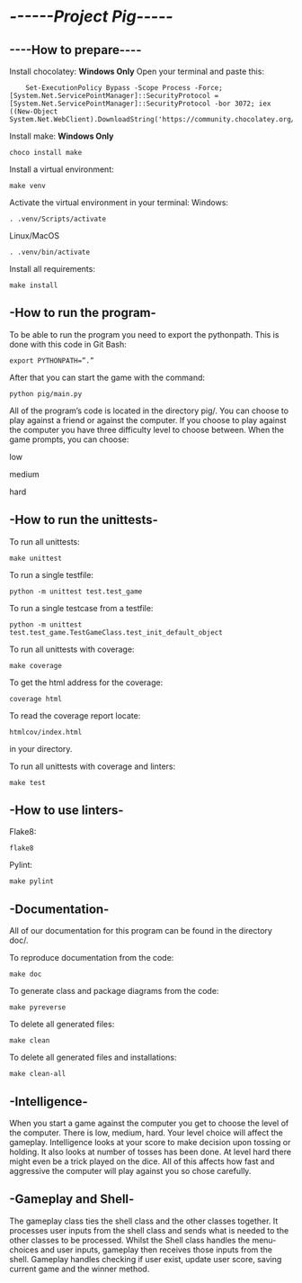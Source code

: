 *------Project Pig-----*
========================


**----How to prepare----**
--------------------------
Install chocolatey:  **Windows Only**
    Open your terminal and paste this:  
    
        Set-ExecutionPolicy Bypass -Scope Process -Force; [System.Net.ServicePointManager]::SecurityProtocol = [System.Net.ServicePointManager]::SecurityProtocol -bor 3072; iex ((New-Object System.Net.WebClient).DownloadString('https://community.chocolatey.org/install.ps1'))

Install make:       **Windows Only**

    choco install make

Install a virtual environment:

    make venv

Activate the virtual environment in your terminal:
Windows:
        
    . .venv/Scripts/activate
Linux/MacOS

    . .venv/bin/activate

Install all requirements:

    make install


**-How to run the program-**
----------------------------
To be able to run the program you need to export the pythonpath.
This is done with this code in Git Bash:

    export PYTHONPATH=”.”
After that you can start the game with the command:

    python pig/main.py

All of the program’s code is located in the directory pig/.
You can choose to play against a friend or against the computer. If you choose to play against the computer you have three difficulty level to choose between. When the game prompts, you can choose:

low

medium

hard


**-How to run the unittests-**
------------------------------
To run all unittests:

    make unittest

To run a single testfile:

    python -m unittest test.test_game

To run a single testcase from a testfile:

    python -m unittest test.test_game.TestGameClass.test_init_default_object

To run all unittests with coverage:

    make coverage

To get the html address for the coverage:

    coverage html
To read the coverage report locate:

    htmlcov/index.html
in your directory.

To run all unittests with coverage and linters:

    make test


**-How to use linters-**
------------------------
Flake8:

    flake8

Pylint:

    make pylint


**-Documentation-**
-------------------
All of our documentation for this program can be found in the directory doc/. 

To reproduce documentation from the code:

    make doc

To generate class and package diagrams from the code:

    make pyreverse

To delete all generated files:

    make clean

To delete all generated files and installations:

    make clean-all

**-Intelligence-**
------------------------
When you start a game against the computer you get to choose the level of the computer. There is low, medium, hard. Your level choice will affect the gameplay. Intelligence looks at your score to make decision upon tossing or holding. It also looks at number of tosses has been done. At level hard there might even be a trick played on the dice. All of this affects how fast and aggressive the computer will play against you so chose carefully. 

**-Gameplay and Shell-**
------------------------
The gameplay class ties the shell class and the other classes together. It processes user inputs from the shell class and sends what is needed to the other classes to be processed. Whilst the Shell class handles the menu-choices and user inputs, gameplay then receives those inputs from the shell. Gameplay handles checking if user exist, update user score, saving current game and the winner method. 
